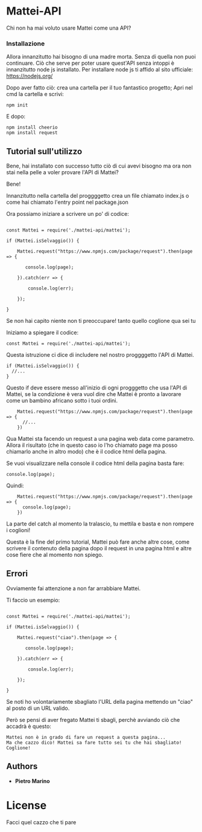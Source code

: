 # Mattei-API
Chi non ha mai voluto usare Mattei come una API? 

### Installazione

Allora innanzitutto hai bisogno di una madre morta. Senza di quella non puoi continuare.
Ciò che serve per poter usare quest'API senza intoppi è innanzitutto node js installato.
Per installare node js ti affido al sito ufficiale: https://nodejs.org/

Dopo aver fatto ciò:
  crea una cartella per il tuo fantastico progetto;
  Apri nel cmd la cartella e scrivi: 
  
```
npm init
```

  E dopo: 
  
```
npm install cheerio
npm install request
``` 

## Tutorial sull'utilizzo

Bene, hai installato con successo tutto ciò di cui avevi bisogno ma ora non stai nella pelle a voler provare l'API di Mattei?

Bene!

Innanzitutto nella cartella del proggggetto crea un file chiamato index.js o come hai chiamato l'entry point nel package.json 

Ora possiamo iniziare a scrivere un po' di codice: 

```node

const Mattei = require('./mattei-api/mattei');

if (Mattei.isSelvaggio()) {

    Mattei.request("https://www.npmjs.com/package/request").then(page => {

       console.log(page);

    }).catch(err => {
    
        console.log(err);
    
    });

}

```

Se non hai capito niente non ti preoccupare! tanto quello coglione qua sei tu

Iniziamo a spiegare il codice:

```node
const Mattei = require('./mattei-api/mattei');
```
Questa istruzione ci dice di includere nel nostro proggggetto l'API di Mattei.



```node
if (Mattei.isSelvaggio()) {
  //...  
}
```
Questo if deve essere messo all'inizio di ogni progggetto che usa l'API di Mattei, se la condizione è vera vuol dire
che Mattei è pronto a lavorare come un bambino africano sotto i tuoi ordini.



```node
    Mattei.request("https://www.npmjs.com/package/request").then(page => {
      //...
    })
```
Qua Mattei sta facendo un request a una pagina web data come parametro. 
Allora il risultato (che in questo caso io l'ho chiamato page ma posso chiamarlo anche in altro modo) 
che è il codice html della pagina. 

Se vuoi visualizzare nella console il codice html della pagina basta fare: 


```node
console.log(page);
```

Quindi: 

```node
    Mattei.request("https://www.npmjs.com/package/request").then(page => {
      console.log(page);
    })
```

La parte del catch al momento la tralascio, tu mettila e basta e non rompere i coglioni!

Questa è la fine del primo tutorial, Mattei può fare anche altre cose, come scrivere il contenuto della pagina 
dopo il request in una pagina html e altre cose fiere che al momento non spiego.

## Errori

Ovviamente fai attenzione a non far arrabbiare Mattei. 

Ti faccio un esempio:


```node

const Mattei = require('./mattei-api/mattei');

if (Mattei.isSelvaggio()) {

    Mattei.request("ciao").then(page => {

       console.log(page);

    }).catch(err => {
    
        console.log(err);
    
    });

}

```
Se noti ho volontariamente sbagliato l'URL della pagina mettendo un "ciao" al posto di un URL valido. 

Però se pensi di aver fregato Mattei ti sbagli, perchè avviando ciò che accadrà è questo:


```
Mattei non è in grado di fare un request a questa pagina... 
Ma che cazzo dico! Mattei sa fare tutto sei tu che hai sbagliato! Coglione!
```

## Authors

* **Pietro Marino** 

# License

Facci quel cazzo che ti pare
